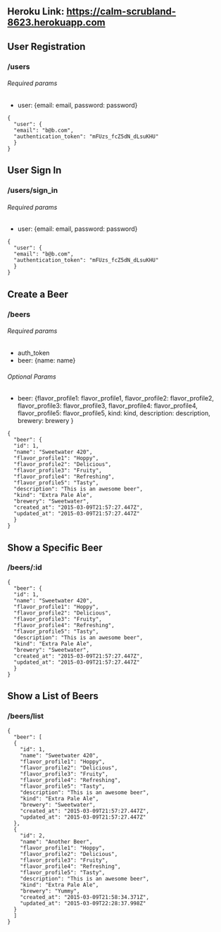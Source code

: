## Heroku Link: https://calm-scrubland-8623.herokuapp.com


## User Registration

### /users

###### Required params

* user: {email: email, password: password}
```
{
  "user": {
  "email": "b@b.com",
  "authentication_token": "mFUzs_fcZ5dN_dLsuKHU"
  }
}
```

## User Sign In

### /users/sign_in

###### Required params

* user: {email: email, password: password}
```
{
  "user": {
  "email": "b@b.com",
  "authentication_token": "mFUzs_fcZ5dN_dLsuKHU"
  }
}
```

## Create a Beer

### /beers

###### Required params

* auth_token
* beer: {name: name}

###### Optional Params

* beer: {flavor_profile1: flavor_profile1, flavor_profile2: flavor_profile2,
  flavor_profile3: flavor_profile3, flavor_profile4: flavor_profile4,
  flavor_profile5: flavor_profile5, kind: kind, description: description, brewery: brewery }

```
{
  "beer": {
  "id": 1,
  "name": "Sweetwater 420",
  "flavor_profile1": "Hoppy",
  "flavor_profile2": "Delicious",
  "flavor_profile3": "Fruity",
  "flavor_profile4": "Refreshing",
  "flavor_profile5": "Tasty",
  "description": "This is an awesome beer",
  "kind": "Extra Pale Ale",
  "brewery": "Sweetwater",
  "created_at": "2015-03-09T21:57:27.447Z",
  "updated_at": "2015-03-09T21:57:27.447Z"
  }
}
```

## Show a Specific Beer

### /beers/:id

```
{
  "beer": {
  "id": 1,
  "name": "Sweetwater 420",
  "flavor_profile1": "Hoppy",
  "flavor_profile2": "Delicious",
  "flavor_profile3": "Fruity",
  "flavor_profile4": "Refreshing",
  "flavor_profile5": "Tasty",
  "description": "This is an awesome beer",
  "kind": "Extra Pale Ale",
  "brewery": "Sweetwater",
  "created_at": "2015-03-09T21:57:27.447Z",
  "updated_at": "2015-03-09T21:57:27.447Z"
  }
}
```

## Show a List of Beers

### /beers/list
```
{
  "beer": [
  {
    "id": 1,
    "name": "Sweetwater 420",
    "flavor_profile1": "Hoppy",
    "flavor_profile2": "Delicious",
    "flavor_profile3": "Fruity",
    "flavor_profile4": "Refreshing",
    "flavor_profile5": "Tasty",
    "description": "This is an awesome beer",
    "kind": "Extra Pale Ale",
    "brewery": "Sweetwater",
    "created_at": "2015-03-09T21:57:27.447Z",
    "updated_at": "2015-03-09T21:57:27.447Z"
  },
  {
    "id": 2,
    "name": "Another Beer",
    "flavor_profile1": "Hoppy",
    "flavor_profile2": "Delicious",
    "flavor_profile3": "Fruity",
    "flavor_profile4": "Refreshing",
    "flavor_profile5": "Tasty",
    "description": "This is an awesome beer",
    "kind": "Extra Pale Ale",
    "brewery": "Yummy",
    "created_at": "2015-03-09T21:58:34.371Z",
    "updated_at": "2015-03-09T22:28:37.998Z"
  }
  ]
}
```
